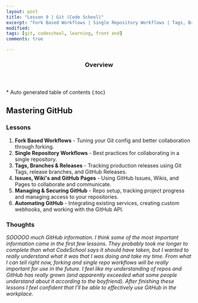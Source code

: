 ```yaml
---
layout: post
title: "Lesson 9 | Git (Code School)"
excerpt: "Fork Based Workflows | Single Repository Workflows | Tags, Branches, and Releases | Issues, Wiki's, and GitHub Pages | Managing and Securing GitHub | Automating GitHub"
modified: 
tags: [git, codeschool, learning, front end]
comments: true

---
```


<section id="table-of-contents" class="toc">
  <header>
    <h3>Overview</h3>
  </header>
<div id="drawer" markdown="1">
*  Auto generated table of contents
{:toc}
</div>
</section><!-- /#table-of-contents -->

## Mastering GitHub

### Lessons
 
1. __Fork Based Workflows__ - Tuning your Git config and better collaboration through forking.
2. __Single Repository Workflows__ - Best practices for collaborating in a single repository.
3. __Tags, Branches & Releases__ - Tracking production releases using Git Tags, release branches, and GitHub Releases.
4. __Issues, Wiki's and GitHub Pages__ - Using GitHub Issues, Wikis, and Pages to collaborate and communicate.
5. __Managing & Securing GitHub__ - Repo setup, tracking project progress and managing access to your repositories.
6. __Automating GitHub__ - Integrating existing services, creating custom webhooks, and working with the GitHub API.

### Thoughts

_SOOOOO much GitHub information. I think some of the most important information came in the first few lessons. They probably took me longer to complete than what CodeSchool says it should have taken, but I wanted to really understand what it was that I was doing and take my time. From what I can tell right now, forking and single repo workflows will be really important for use in the future. I feel like my understanding of repos and GitHub has really grown (and apparently exceeded what some people understand about it according to the boyfriend). After finishing these lessons I feel confident that I'll be able to effectively use GitHub in the workplace._